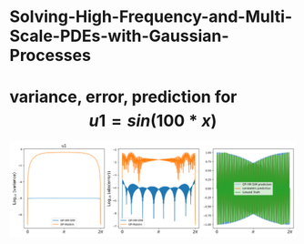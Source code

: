 # Solving-High-Frequency-and-Multi-Scale-PDEs-with-Gaussian-Processes

# variance, error, prediction for $$u1=sin(100*x)$$
![Figure for u1](u1.png)
